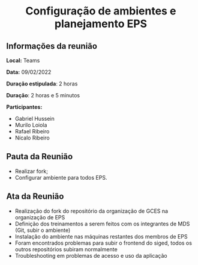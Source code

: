 <h1 style="text-align: center">Configuração de ambientes e planejamento EPS</h1>

## Informações da reunião

**Local:** Teams

**Data:** 09/02/2022

**Duração estipulada**: 2 horas

**Duração**: 2 horas e 5 minutos

**Participantes:**

* Gabriel Hussein 
* Murilo Loiola
* Rafael Ribeiro
* Nícalo Ribeiro

## Pauta da Reunião

* Realizar fork;
* Configurar ambiente para todos EPS.

## Ata da Reunião

* Realização do fork do repositório da organização de GCES na organização de EPS
* Definição dos treinamentos a serem feitos com os integrantes de MDS (Git, subir o ambiente)
* Instalação do ambiente nas máquinas restantes dos membros de EPS
* Foram encontrados problemas para subir o frontend do siged, todos os outros repositórios subiram normalmente
* Troubleshooting em problemas de acesso e uso da aplicação